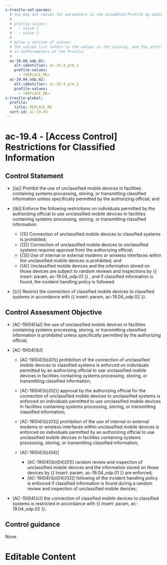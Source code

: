 ```yaml
---
x-trestle-set-params:
  # You may set values for parameters in the assembled Profile by adding
  #
  # profile-values:
  #   - value 1
  #   - value 2
  #
  # below a section of values:
  # The values list refers to the values in the catalog, and the profile-values represent values
  # in SetParameters of the Profile.
  #
  ac-19.04_odp.01:
    alt-identifier: ac-19.4_prm_1
    profile-values:
      - <REPLACE_ME>
  ac-19.04_odp.02:
    alt-identifier: ac-19.4_prm_2
    profile-values:
      - <REPLACE_ME>
x-trestle-global:
  profile:
    title: REPLACE_ME
  sort-id: ac-19.04
---
```


# ac-19.4 - \[Access Control\] Restrictions for Classified Information

## Control Statement

- \[(a)\] Prohibit the use of unclassified mobile devices in facilities containing systems processing, storing, or transmitting classified information unless specifically permitted by the authorizing official; and

- \[(b)\] Enforce the following restrictions on individuals permitted by the authorizing official to use unclassified mobile devices in facilities containing systems processing, storing, or transmitting classified information:

  - \[(1)\] Connection of unclassified mobile devices to classified systems is prohibited;
  - \[(2)\] Connection of unclassified mobile devices to unclassified systems requires approval from the authorizing official;
  - \[(3)\] Use of internal or external modems or wireless interfaces within the unclassified mobile devices is prohibited; and
  - \[(4)\] Unclassified mobile devices and the information stored on those devices are subject to random reviews and inspections by {{ insert: param, ac-19.04_odp.01 }} , and if classified information is found, the incident handling policy is followed.

- \[(c)\] Restrict the connection of classified mobile devices to classified systems in accordance with {{ insert: param, ac-19.04_odp.02 }}.

## Control Assessment Objective

- \[AC-19(04)(a)\] the use of unclassified mobile devices in facilities containing systems processing, storing, or transmitting classified information is prohibited unless specifically permitted by the authorizing official;

- \[AC-19(04)(b)\]

  - \[AC-19(04)(b)(01)\] prohibition of the connection of unclassified mobile devices to classified systems is enforced on individuals permitted by an authorizing official to use unclassified mobile devices in facilities containing systems processing, storing, or transmitting classified information;
  - \[AC-19(04)(b)(02)\] approval by the authorizing official for the connection of unclassified mobile devices to unclassified systems is enforced on individuals permitted to use unclassified mobile devices in facilities containing systems processing, storing, or transmitting classified information;
  - \[AC-19(04)(b)(03)\] prohibition of the use of internal or external modems or wireless interfaces within unclassified mobile devices is enforced on individuals permitted by an authorizing official to use unclassified mobile devices in facilities containing systems processing, storing, or transmitting classified information;
  - \[AC-19(04)(b)(04)\]

    - \[AC-19(04)(b)(04)[01]\] random review and inspection of unclassified mobile devices and the information stored on those devices by {{ insert: param, ac-19.04_odp.01 }} are enforced;
    - \[AC-19(04)(b)(04)[02]\] following of the incident handling policy is enforced if classified information is found during a random review and inspection of unclassified mobile devices;

- \[AC-19(04)(c)\] the connection of classified mobile devices to classified systems is restricted in accordance with {{ insert: param, ac-19.04_odp.02 }}.

## Control guidance

None.

# Editable Content

<!-- Make additions and edits below -->
<!-- The above represents the contents of the control as received by the profile, prior to additions. -->
<!-- If the profile makes additions to the control, they will appear below. -->
<!-- The above markdown may not be edited but you may edit the content below, and/or introduce new additions to be made by the profile. -->
<!-- If there is a yaml header at the top, parameter values may be edited. Use --set-parameters to incorporate the changes during assembly. -->
<!-- The content here will then replace what is in the profile for this control, after running profile-assemble. -->
<!-- The current profile has no added parts for this control, but you may add new ones here. -->
<!-- Each addition must have a heading either of the form ## Control my_addition_name -->
<!-- or ## Part a. (where the a. refers to one of the control statement labels.) -->
<!-- "## Control" parts are new parts added after the statement part. -->
<!-- "## Part" parts are new parts added into the top-level statement part with that label. -->
<!-- Subparts may be added with nested hash levels of the form ### My Subpart Name -->
<!-- underneath the parent ## Control or ## Part being added -->
<!-- See https://ibm.github.io/compliance-trestle/tutorials/ssp_profile_catalog_authoring/ssp_profile_catalog_authoring for guidance. -->
